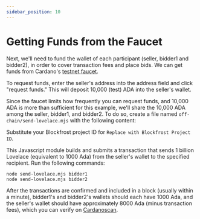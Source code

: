 ```yaml
---
sidebar_position: 10
---
```


# Getting Funds from the Faucet

Next, we'll need to fund the wallet of each participant (seller, bidder1 and bidder2), in order to cover transaction fees and place bids.
We can get funds from Cardano's [testnet faucet](https://docs.cardano.org/cardano-testnets/tools/faucet/).

To request funds, enter the seller's address into the address field and click "request funds."
This will deposit 10,000 (test) ADA into the seller's wallet.

Since the faucet limits how frequently you can request funds, and 10,000 ADA is more than sufficient for this example, we'll share the 10,000 ADA among the seller, bidder1, and bidder2.
To do so, create a file named `off-chain/send-lovelace.mjs` with the following content:

<LiteralInclude file="send-lovelace.mjs" language="javascript" title="send-lovelace.mjs" />

Substitute your Blockfrost project ID for `Replace with Blockfrost Project ID`.

This Javascript module builds and submits a transaction that sends 1 billion Lovelace (equivalent to 1000 Ada) from the seller's wallet to the specified recipient.
Run the following commands:

```
node send-lovelace.mjs bidder1
node send-lovelace.mjs bidder2
```

After the transactions are confirmed and included in a block (usually within a minute), bidder1's and bidder2's wallets should each have 1000 Ada, and the seller's wallet should have approximately 8000 Ada (minus transaction fees), which you can verify on [Cardanoscan](https://preview.cardanoscan.io/).
